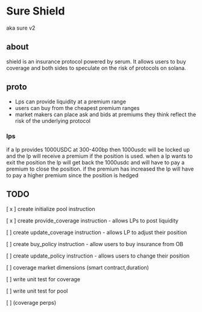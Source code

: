 # Sure Shield

aka sure v2

## about

shield is an insurance protocol powered by serum. It allows users to buy coverage and both sides to speculate on the risk of protocols on solana.

## proto

- Lps can provide liquidity at a premium range
- users can buy from the cheapest premium ranges
- market makers can place ask and bids at premiums they think reflect the risk of the underlying protocol

### lps

if a lp provides 1000USDC at 300-400bp then 1000usdc will be locked up and the lp will receive a premium if the position is used. when a lp wants to exit the position the lp will get back the 1000usdc and will have to pay a premium to close the position.
if the premium has increased the lp will have to pay a higher premium since the position is hedged

## TODO

[ x ] create initialize pool instruction

[ x ] create provide_coverage instruction - allows LPs to post liquidity

[ ] create update_coverage instruction - allows LP to adjust their position

[ ] create buy_policy instruction - allow users to buy insurance from OB

[ ] create update_policy instruction - allows users to change their position

[ ] coverage market dimensions (smart contract,duration)

[ ] write unit test for coverage

[ ] write unit test for pool

[ ] (coverage perps)
